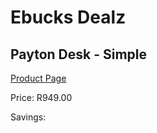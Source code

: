 
# Ebucks Dealz
## Payton Desk - Simple
[Product Page](https://www.ebucks.com/web/shop/productSelected.do?prodId=1158421411&catId=1130195724)

Price: R949.00

Savings: 


	